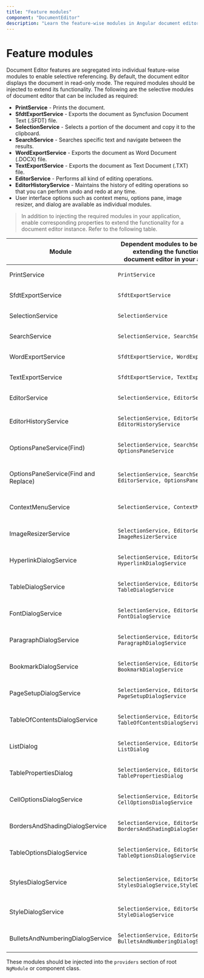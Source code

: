 ```yaml
---
title: "Feature modules"
component: "DocumentEditor"
description: "Learn the feature-wise modules in Angular document editor and how to integrate it in your application."
---
```


# Feature modules

Document Editor features are segregated into individual feature-wise modules to enable selective referencing. By default, the document editor displays the document in read-only mode. The required modules should be injected to extend its functionality. The following are the selective modules of document editor that can be included as required:
* **PrintService** - Prints the document.
* **SfdtExportService** - Exports the document as Syncfusion Document Text (.SFDT) file.
* **SelectionService** - Selects a portion of the document and copy it to the clipboard.
* **SearchService** - Searches specific text and navigate between the results.
* **WordExportService** - Exports the document as Word Document (.DOCX) file.
* **TextExportService** - Exports the document as Text Document (.TXT) file.
* **EditorService** - Performs all kind of editing operations.
* **EditorHistoryService** - Maintains the history of editing operations so that you can perform undo and redo at any time.
* User interface options such as context menu, options pane, image resizer, and dialog are available as individual modules.

>In addition to injecting the required modules in your application, enable corresponding properties to extend the functionality for a document editor instance.
Refer to the following table.

| Module | Dependent modules to be injected for extending the functionality of document editor in your application | Property to enable the functionality for a document editor instance |
|---|---|---|
|PrintService|`PrintService`|`<ejs-documenteditor [enablePrint]=true></ejs-documenteditor>`|
|SfdtExportService|`SfdtExportService`|`<ejs-documenteditor [enableSfdtExport]=true></ejs-documenteditor>`|
|SelectionService|`SelectionService`|`<ejs-documenteditor [enableSelection]=true></ejs-documenteditor>`|
|SearchService|`SelectionService, SearchService`|`<ejs-documenteditor [enableSearch]=true></ejs-documenteditor>`|
|WordExportService|`SfdtExportService, WordExportService`|`<ejs-documenteditor [enableWordExport]=true></ejs-documenteditor>`|
|TextExportService|`SfdtExportService, TextExportService`|`<ejs-documenteditor [enableTextExport]=true></ejs-documenteditor>`|
|EditorService|`SelectionService, EditorService`|`<ejs-documenteditor [isReadOnly]: false [enableEditor]=true></ejs-documenteditor>`|
|EditorHistoryService|`SelectionService, EditorService, EditorHistoryService`|`<ejs-documenteditor [isReadOnly]: false [enableEditor]=true [enableEditorHistory]=true></ejs-documenteditor>`|
|OptionsPaneService(Find)|`SelectionService, SearchService, OptionsPaneService`|`<ejs-documenteditor [enableSearch]=true [enableOptionsPane]=true></ejs-documenteditor>`|
|OptionsPaneService(Find and Replace)|`SelectionService, SearchService, EditorService, OptionsPaneService`|`<ejs-documenteditor [isReadOnly]: false [enableEditor]=true [enableSearch]=true [enableOptionsPane]=true></ejs-documenteditor>`|
|ContextMenuService|`SelectionService, ContextMenuService`|`<ejs-documenteditor [enableSelection]=true [enableContextMenu]=true></ejs-documenteditor>`|
|ImageResizerService|`SelectionService, EditorService, ImageResizerService`|`<ejs-documenteditor [isReadOnly]: false [enableEditor]=true [enableImageResizer]=true></ejs-documenteditor>`|
|HyperlinkDialogService|`SelectionService, EditorService, HyperlinkDialogService`|`<ejs-documenteditor [isReadOnly]: false [enableEditor]=true [enableHyperlinkDialog]=true></ejs-documenteditor>`|
|TableDialogService|`SelectionService, EditorService, TableDialogService`|`<ejs-documenteditor [isReadOnly]: false [enableEditor]=true [enableTableDialog]=true></ejs-documenteditor>`|
|FontDialogService|`SelectionService, EditorService, FontDialogService`|`<ejs-documenteditor [isReadOnly]: false [enableEditor]=true [enableFontDialog]=true></ejs-documenteditor>`|
|ParagraphDialogService|`SelectionService, EditorService, ParagraphDialogService`|`<ejs-documenteditor [isReadOnly]: false [enableEditor]=true [enableParagraphDialog]=true></ejs-documenteditor>`|
|BookmarkDialogService|`SelectionService, EditorService, BookmarkDialogService`|`<ejs-documenteditor [isReadOnly]: false [enableEditor]=true enabl[eBookmarkDialog=true></ejs-documenteditor>`|
|PageSetupDialogService|`SelectionService, EditorService, PageSetupDialogService`|`<ejs-documenteditor [isReadOnly]: false [enableEditor]=true [enablePageSetupDialog]=true></ejs-documenteditor>`|
|TableOfContentsDialogService|`SelectionService, EditorService, TableOfContentsDialogService`|`<ejs-documenteditor [isReadOnly]: false [enableEditor]=true [enableTableOfContentsDialog]=true></ejs-documenteditor>`|
|ListDialog|`SelectionService, EditorService, ListDialog`|`<ejs-documenteditor [isReadOnly]: false [enableEditor]=true [enableListDialog]=true></ejs-documenteditor>`|
|TablePropertiesDialog|`SelectionService, EditorService, TablePropertiesDialog`|`<ejs-documenteditor [isReadOnly]: false [enableEditor]=true [enableTablePropertiesDialog]=true></ejs-documenteditor>`|
|CellOptionsDialogService|`SelectionService, EditorService, CellOptionsDialogService`|`<ejs-documenteditor [isReadOnly]: false [enableEditor]=true [enableTablePropertiesDialog]=true></ejs-documenteditor>`|
|BordersAndShadingDialogService|`SelectionService, EditorService, BordersAndShadingDialogService`|`<ejs-documenteditor [isReadOnly]: false [enableEditor]=true [enableBordersAndShadingDialog]=true></ejs-documenteditor>`|
|TableOptionsDialogService|`SelectionService, EditorService, TableOptionsDialogService`|`<ejs-documenteditor [isReadOnly]: false [enableEditor]=true [enableTableOptionsDialog]=true></ejs-documenteditor>`|
|StylesDialogService|`SelectionService, EditorService, StylesDialogService,StyleDialogService`|`<ejs-documenteditor [isReadOnly]: false [enableEditor]=true [enableStyleDialog]=true ,[enableStylesDialog]=true></ejs-documenteditor>`|
|StyleDialogService|`SelectionService, EditorService, StyleDialogService`|`<ejs-documenteditor [isReadOnly]: false [enableEditor]=true [enableStyleDialog]=true></ejs-documenteditor>`|
|BulletsAndNumberingDialogService|`SelectionService, EditorService, BulletsAndNumberingDialogService`|`<ejs-documenteditor [isReadOnly]: false [enableEditor]=true [enableStyleDialog]=true></ejs-documenteditor>`|

These modules should be injected into the `providers` section of root `NgModule` or component class.